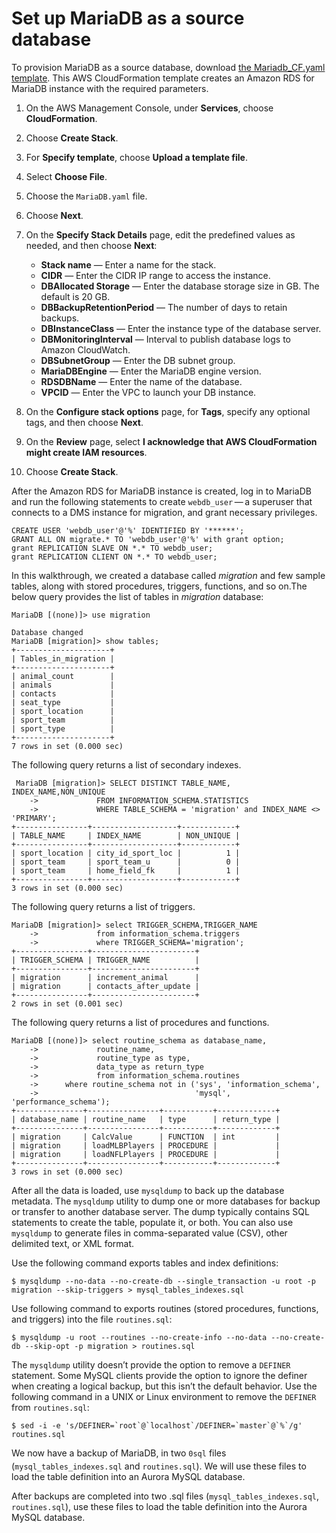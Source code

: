 # Set up MariaDB as a source database<a name="chap-mariadb2auroramysql.provisioningmariadb"></a>

To provision MariaDB as a source database, download [the Mariadb\_CF\.yaml template](https://aws-database-blog.s3.amazonaws.com/artifacts/mariadb-to-aurora-mysql-migration/Mariadb_CF.yaml)\. This AWS CloudFormation template creates an Amazon RDS for MariaDB instance with the required parameters\.

1. On the AWS Management Console, under **Services**, choose **CloudFormation**\.

1. Choose **Create Stack**\.

1. For **Specify template**, choose **Upload a template file**\.

1. Select **Choose File**\.

1. Choose the `MariaDB.yaml` file\.

1. Choose **Next**\.

1. On the **Specify Stack Details** page, edit the predefined values as needed, and then choose **Next**:
   +  **Stack name** — Enter a name for the stack\.
   +  **CIDR** — Enter the CIDR IP range to access the instance\.
   +  **DBAllocated Storage** — Enter the database storage size in GB\. The default is 20 GB\.
   +  **DBBackupRetentionPeriod** — The number of days to retain backups\.
   +  **DBInstanceClass** — Enter the instance type of the database server\.
   +  **DBMonitoringInterval** — Interval to publish database logs to Amazon CloudWatch\.
   +  **DBSubnetGroup** — Enter the DB subnet group\.
   +  **MariaDBEngine** — Enter the MariaDB engine version\.
   +  **RDSDBName** — Enter the name of the database\.
   +  **VPCID** — Enter the VPC to launch your DB instance\.

1. On the **Configure stack options** page, for **Tags**, specify any optional tags, and then choose **Next**\.

1. On the **Review** page, select **I acknowledge that AWS CloudFormation might create IAM resources**\.

1. Choose **Create Stack**\.

After the Amazon RDS for MariaDB instance is created, log in to MariaDB and run the following statements to create `webdb_user` — a superuser that connects to a DMS instance for migration, and grant necessary privileges\.

```
CREATE USER 'webdb_user'@'%' IDENTIFIED BY '******';
GRANT ALL ON migrate.* TO 'webdb_user'@'%' with grant option;
grant REPLICATION SLAVE ON *.* TO webdb_user;
grant REPLICATION CLIENT ON *.* TO webdb_user;
```

In this walkthrough, we created a database called *migration* and few sample tables, along with stored procedures, triggers, functions, and so on\.The below query provides the list of tables in *migration* database:

```
MariaDB [(none)]> use migration

Database changed
MariaDB [migration]> show tables;
+---------------------+
| Tables_in_migration |
+---------------------+
| animal_count        |
| animals             |
| contacts            |
| seat_type           |
| sport_location      |
| sport_team          |
| sport_type          |
+---------------------+
7 rows in set (0.000 sec)
```

The following query returns a list of secondary indexes\.

```
 MariaDB [migration]> SELECT DISTINCT TABLE_NAME, INDEX_NAME,NON_UNIQUE
    ->             FROM INFORMATION_SCHEMA.STATISTICS
    ->             WHERE TABLE_SCHEMA = 'migration' and INDEX_NAME <> 'PRIMARY';
+----------------+-------------------+------------+
| TABLE_NAME     | INDEX_NAME        | NON_UNIQUE |
+----------------+-------------------+------------+
| sport_location | city_id_sport_loc |          1 |
| sport_team     | sport_team_u      |          0 |
| sport_team     | home_field_fk     |          1 |
+----------------+-------------------+------------+
3 rows in set (0.000 sec)
```

The following query returns a list of triggers\.

```
MariaDB [migration]> select TRIGGER_SCHEMA,TRIGGER_NAME
    ->             from information_schema.triggers
    ->             where TRIGGER_SCHEMA='migration';
+----------------+-----------------------+
| TRIGGER_SCHEMA | TRIGGER_NAME          |
+----------------+-----------------------+
| migration      | increment_animal      |
| migration      | contacts_after_update |
+----------------+-----------------------+
2 rows in set (0.001 sec)
```

The following query returns a list of procedures and functions\.

```
MariaDB [(none)]> select routine_schema as database_name,
    ->             routine_name,
    ->             routine_type as type,
    ->             data_type as return_type
    ->             from information_schema.routines
    ->      where routine_schema not in ('sys', 'information_schema',
    ->                                   'mysql', 'performance_schema');
+---------------+----------------+-----------+-------------+
| database_name | routine_name   | type      | return_type |
+---------------+----------------+-----------+-------------+
| migration     | CalcValue      | FUNCTION  | int         |
| migration     | loadMLBPlayers | PROCEDURE |             |
| migration     | loadNFLPlayers | PROCEDURE |             |
+---------------+----------------+-----------+-------------+
3 rows in set (0.000 sec)
```

After all the data is loaded, use `mysqldump` to back up the database metadata\. The `mysqldump` utility to dump one or more databases for backup or transfer to another database server\. The dump typically contains SQL statements to create the table, populate it, or both\. You can also use `mysqldump` to generate files in comma\-separated value \(CSV\), other delimited text, or XML format\.

Use the following command exports tables and index definitions:

```
$ mysqldump --no-data --no-create-db --single_transaction -u root -p migration --skip-triggers > mysql_tables_indexes.sql
```

Use following command to exports routines \(stored procedures, functions, and triggers\) into the file `routines.sql`:

```
$ mysqldump -u root --routines --no-create-info --no-data --no-create-db --skip-opt -p migration > routines.sql
```

The `mysqldump` utility doesn’t provide the option to remove a `DEFINER` statement\. Some MySQL clients provide the option to ignore the definer when creating a logical backup, but this isn’t the default behavior\. Use the following command in a UNIX or Linux environment to remove the `DEFINER` from `routines.sql`:

```
$ sed -i -e 's/DEFINER=`root`@`localhost`/DEFINER=`master`@`%`/g' routines.sql
```

We now have a backup of MariaDB, in two `0sql` files \(`mysql_tables_indexes.sql` and `routines.sql`\)\. We will use these files to load the table definition into an Aurora MySQL database\.

After backups are completed into two \.sql files \(`mysql_tables_indexes.sql`, `routines.sql`\), use these files to load the table definition into the Aurora MySQL database\.